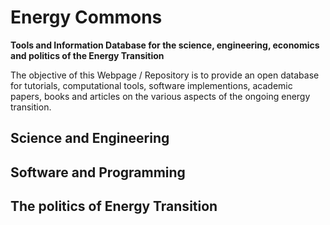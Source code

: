 
# Energy Commons
**Tools and Information Database for the science, engineering, economics and politics of the Energy Transition**

The objective of this Webpage / Repository is to provide an open database for tutorials, computational tools, software implementions, academic papers, books and articles on the various aspects of the ongoing energy transition.

## Science and Engineering

## Software and Programming

## The politics of Energy Transition 
